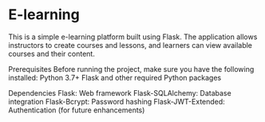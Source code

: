 # E-learning
This is a simple e-learning platform built using Flask. The application allows instructors to create courses and lessons, and learners can view available courses and their content.

Prerequisites
Before running the project, make sure you have the following installed:
Python 3.7+
Flask and other required Python packages 

Dependencies
Flask: Web framework
Flask-SQLAlchemy: Database integration
Flask-Bcrypt: Password hashing
Flask-JWT-Extended: Authentication (for future enhancements)

